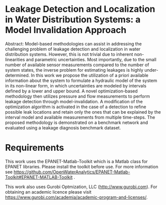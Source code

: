 # Leakage Detection and Localization in Water Distribution Systems: a Model Invalidation Approach

Abstract:
Model-based methodologies can assist in addressing the challenging problem of leakage detection and localization in water distribution systems. However, this is not trivial due to inherent non-linearities and parametric uncertainties. Most importantly, due to the small number of available sensor measurements compared to the number of system states, the inverse problem for estimating leakages is highly under-determined. In this work we propose the utilization of a priori available information about the system to formulate a hydraulic model of the system in its non-linear form, in which uncertainties are modeled by intervals defined by a lower and upper bound. A novel optimization-based methodology then utilizes pressure and flow measurements to perform leakage detection through model-invalidation. A modification of the optimization algorithm is activated in the case of a detection to refine possible leak locations and retain only the ones that can be explained by the interval model and available measurements from multiple time-steps. The proposed methodology is demonstrated on a benchmark network and evaluated using a leakage diagnosis benchmark dataset.

# Requirements
This work uses the EPANET-Matlab-Toolkit which is a Matlab class for EPANET libraries.
Please install the toolkit before use.
For more information see https://github.com/OpenWaterAnalytics/EPANET-Matlab-Toolkit#EPANET-MATLAB-Toolkit .

This work also uses Gurobi Optmization, LLC (http://www.gurobi.com).
For obtaining an academic licence please visit https://www.gurobi.com/academia/academic-program-and-licenses/.